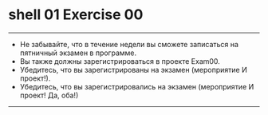 # shell 01 Exercise 00
_________________________________________________________________________________

- Не забывайте, что в течение недели вы сможете записаться на пятничный экзамен в программе.
- Вы также должны зарегистрироваться в проекте Exam00.
- Убедитесь, что вы зарегистрированы на экзамен (мероприятие И проект!).
- Убедитесь, что вы зарегистрировались на экзамен (мероприятие И проект! Да, оба!)
_________________________________________________________________________________
